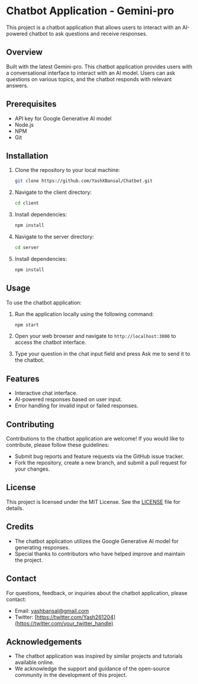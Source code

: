 # Chatbot Application - Gemini-pro


This project is a chatbot application that allows users to interact with an AI-powered chatbot to ask questions and receive responses.

## Overview
Built with the latest Gemini-pro.
This chatbot application provides users with a conversational interface to interact with an AI model. Users can ask questions on various topics, and the chatbot responds with relevant answers.


## Prerequisites

- API key for Google Generative AI model
- Node.js
- NPM
- Git

## Installation

1. Clone the repository to your local machine:

    ```bash
    git clone https://github.com/YashXBansal/Chatbot.git
    ```

2. Navigate to the client directory:

    ```bash
    cd client
    ```

3. Install dependencies:

    ```bash
    npm install

4. Navigate to the server directory:

    ```bash
    cd server
    ```

5. Install dependencies:

    ```bash
    npm install
    ```

## Usage

To use the chatbot application:

1. Run the application locally using the following command:

    ```bash
    npm start
    ```

2. Open your web browser and navigate to `http://localhost:3000` to access the chatbot interface.

3. Type your question in the chat input field and press Ask me to send it to the chatbot.

## Features

- Interactive chat interface.
- AI-powered responses based on user input.
- Error handling for invalid input or failed responses.

## Contributing

Contributions to the chatbot application are welcome! If you would like to contribute, please follow these guidelines:

- Submit bug reports and feature requests via the GitHub issue tracker.
- Fork the repository, create a new branch, and submit a pull request for your changes.

## License

This project is licensed under the MIT License. See the [LICENSE](LICENSE) file for details.

## Credits

- The chatbot application utilizes the Google Generative AI model for generating responses.
- Special thanks to contributors who have helped improve and maintain the project.

## Contact

For questions, feedback, or inquiries about the chatbot application, please contact:

- Email: yashbansal@gmail.com
- Twitter: [https://twitter.com/Yash261204](https://twitter.com/your_twitter_handle)

## Acknowledgements

- The chatbot application was inspired by similar projects and tutorials available online.
- We acknowledge the support and guidance of the open-source community in the development of this project.

